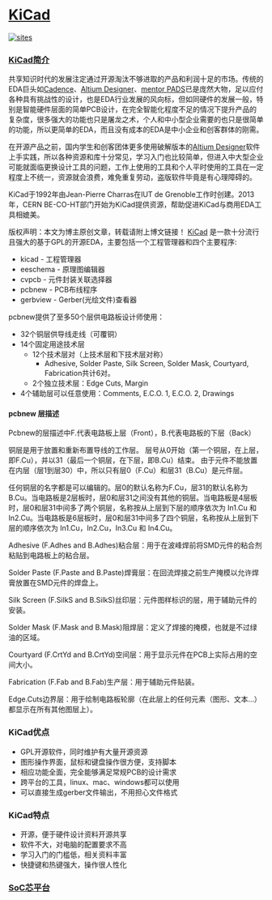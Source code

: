﻿# [KiCad](https://github.com/SoCXin/KiCad)

[![sites](http://182.61.61.133/link/resources/SoC.png)](http://www.SoC.Xin)

### [KiCad简介](https://github.com/SoCXin/KiCad/wiki)

共享知识时代的发展注定通过开源淘汰不够进取的产品和利润十足的市场。传统的EDA巨头如[Cadence](https://github.com/SoCXin/Cadence)、[Altium Designer](https://github.com/SoCXin/Altium)、[mentor PADS](https://github.com/SoCXin/PADS)已是庞然大物，足以应付各种具有挑战性的设计，也是EDA行业发展的风向标，但如同硬件的发展一般，特别是智能硬件层面的简单PCB设计，在完全智能化程度不足的情况下提升产品的复杂度，很多强大的功能也只是屠龙之术，个人和中小型企业需要的也只是很简单的功能，所以更简单的EDA，而且没有成本的EDA是中小企业和创客群体的刚需。

在开源产品之前，国内学生和创客团体更多使用破解版本的[Altium Designer](https://github.com/SoCXin/Altium)软件上手实践，所以各种资源和库十分常见，学习入门也比较简单，但进入中大型企业可能就面临更换设计工具的问题，工作上使用的工具和个人平时使用的工具在一定程度上不统一，资源就会浪费，难免重复劳动，盗版软件毕竟是有心理障碍的。

KiCad于1992年由Jean-Pierre Charras在IUT de Grenoble工作时创建。2013年，CERN BE-CO-HT部门开始为KiCad提供资源，帮助促进KiCad与商用EDA工具相媲美。

版权声明：本文为博主原创文章，转载请附上博文链接！
[KiCad](http://kicad-pcb.org/) 是一款十分流行且强大的基于GPL的开源EDA，主要包括一个工程管理器和四个主要程序:

* kicad - 工程管理器
* eeschema - 原理图编辑器
* cvpcb - 元件封装关联选择器
* pcbnew - PCB布线程序
* gerbview - Gerber(光绘文件)查看器

pcbnew提供了至多50个层供电路板设计师使用：

* 32个铜层供导线走线（可覆铜）
* 14个固定用途技术层
    * 12个技术层对（上技术层和下技术层对称）
        * Adhesive, Solder Paste, Silk Screen, Solder Mask, Courtyard, Fabrication共计6对。
    * 2个独立技术层：Edge Cuts, Margin
* 4个辅助层可以任意使用：Comments, E.C.O. 1, E.C.O. 2, Drawings

#### pcbnew 层描述

Pcbnew的层描述中F.代表电路板上层（Front），B.代表电路板的下层（Back）

铜层是用于放置和重新布置导线的工作层。 层号从0开始（第一个铜层，在上层，即F.Cu），并以31（最后一个铜层，在下层，即B.Cu）结束。 由于元件不能放置在内层（层1到层30）中，所以只有层0（F.Cu）和层31（B.Cu）是元件层。

任何铜层的名字都是可以编辑的。层0的默认名称为F.Cu，层31的默认名称为B.Cu。当电路板是2层板时，层0和层31之间没有其他的铜层。当电路板是4层板时，层0和层31中间多了两个铜层，名称按从上层到下层的顺序依次为 In1.Cu 和 In2.Cu。当电路板是6层板时，层0和层31中间多了四个铜层，名称按从上层到下层的顺序依次为 In1.Cu，In2.Cu，In3.Cu 和 In4.Cu。

Adhesive (F.Adhes and B.Adhes)粘合层：用于在波峰焊前将SMD元件的粘合剂粘贴到电路板上的粘合层。

Solder Paste (F.Paste and B.Paste)焊膏层：在回流焊接之前生产掩模以允许焊膏放置在SMD元件的焊盘上。

Silk Screen (F.SilkS and B.SilkS)丝印层：元件图样标识的层，用于辅助元件的安装。

Solder Mask (F.Mask and B.Mask)阻焊层：定义了焊接的掩模，也就是不过绿油的区域。

Courtyard (F.CrtYd and B.CrtYd)空间层：用于显示元件在PCB上实际占用的空间大小。

Fabrication (F.Fab and B.Fab)生产层：用于辅助元件贴装。

Edge.Cuts边界层：用于绘制电路板轮廓（在此层上的任何元素（图形、文本…）都显示在所有其他图层上）。

### KiCad优点

* GPL开源软件，同时维护有大量开源资源
* 图形操作界面，鼠标和键盘操作很方便，支持脚本
* 相应功能全面，完全能够满足常规PCB的设计需求
* 跨平台的工具，linux、mac、windows都可以使用
* 可以直接生成gerber文件输出，不用担心文件格式

### KiCad特点

* 开源，便于硬件设计资料开源共享
* 软件不大，对电脑的配置要求不高
* 学习入门的门槛低，相关资料丰富
* 快捷键和热键强大，操作很人性化


###  [SoC芯平台](http://www.SoC.Xin)
